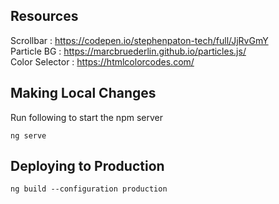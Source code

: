 ## Resources
Scrollbar : https://codepen.io/stephenpaton-tech/full/JjRvGmY <br>
Particle BG : https://marcbruederlin.github.io/particles.js/ <br>
Color Selector : https://htmlcolorcodes.com/ <br>


## Making Local Changes
Run following to start the npm server
```shell
ng serve
```
## Deploying to Production
``` shell
ng build --configuration production
```
